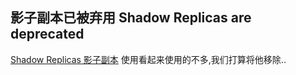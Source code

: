 ## 影子副本已被弃用 Shadow Replicas are deprecated

[Shadow Replicas 影子副本](indices-shadow-replicas.html) 使用看起来使用的不多,我们打算将他移除..
